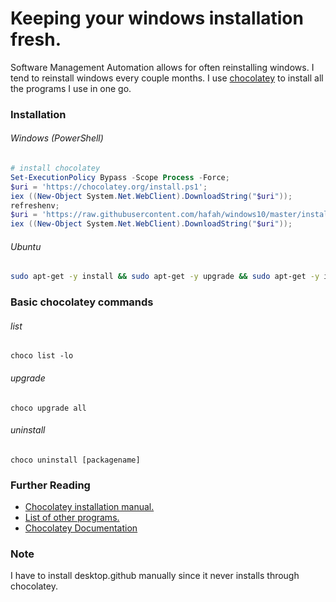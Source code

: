 
# Keeping your windows installation fresh.

Software Management Automation allows for often reinstalling windows. I tend to reinstall windows every couple months. I use [chocolatey](https://chocolatey.org/) to install all the programs I use in one go.

### Installation

###### Windows (PowerShell)
```powershell
# install chocolatey
Set-ExecutionPolicy Bypass -Scope Process -Force; 
$uri = 'https://chocolatey.org/install.ps1';
iex ((New-Object System.Net.WebClient).DownloadString("$uri"));
refreshenv;
$uri = 'https://raw.githubusercontent.com/hafah/windows10/master/install.ps1';
iex ((New-Object System.Net.WebClient).DownloadString("$uri"));
```


###### Ubuntu

```sh
sudo apt-get -y install && sudo apt-get -y upgrade && sudo apt-get -y install build-essential curl dos2unix tmux wget zip vagrant fish-common git golang-go html2text python3 php php-curl python-minimal python-software-properties p7zip-full vagrant virtualbox dkms zip && sudo apt-get install software-properties-common && sudo apt-add-repository -y ppa:rael-gc/rvm && sudo apt-get update && sudo apt-get install rvm
```

### Basic chocolatey commands

###### list

`choco list -lo`


###### upgrade

`choco upgrade all`

###### uninstall

`choco uninstall [packagename]`

### Further Reading

* [Chocolatey installation manual.](https://chocolatey.org/install)
* [List of other programs.](https://chocolatey.org/packages)
* [Chocolatey Documentation](https://chocolatey.org/docs)

### Note
I have to install desktop.github manually since it never installs through chocolatey.
